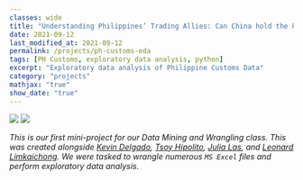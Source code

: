 ```yaml
---
classes: wide
title: "Understanding Philippines’ Trading Allies: Can China hold the Philippine Economy Hostage?"
date: 2021-09-12
last_modified_at: 2021-09-12
permalink: /projects/ph-customs-eda
tags: [PH Customs, exploratory data analysis, python]
excerpt: "Exploratory data analysis of Philippine Customs Data"
category: "projects"
mathjax: "true"
show_date: "true"
---
```

[![](https://img.shields.io/badge/Jupyter-View_Notebook-F37626?logo=jupyter)](https://github.com/jasperkpangan/dmw-eda-ph-customs/blob/main/Technical%20Report.ipynb)       [![](https://img.shields.io/badge/Github-View_HTML-181717?logo=github)](https://github.com/jasperkpangan/dmw-eda-ph-customs/blob/main/Technical%20Report.html)

*This is our first mini-project for our Data Mining and Wrangling class. This was created alongside [Kevin Delgado](https://www.linkedin.com/in/kevynndelgado/), [Tsoy Hipolito](https://www.linkedin.com/in/pdanielhipolito/), [Julia Las](https://www.linkedin.com/in/julialas/), and [Leonard Limkaichong](https://www.linkedin.com/in/leonard-limkaichong-31711611a/). We were tasked to wrangle numerous `MS Excel` files and perform exploratory data analysis.*

